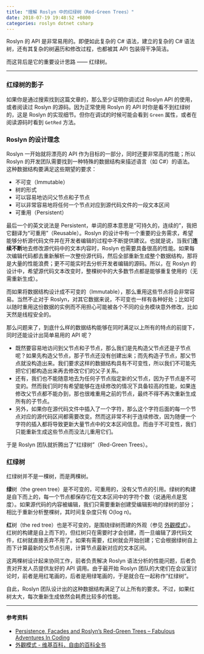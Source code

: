 ```yaml
---
title: "理解 Roslyn 中的红绿树（Red-Green Trees）"
date: 2018-07-19 19:48:52 +0800
categories: roslyn dotnet csharp
---
```


Roslyn 的 API 是非常易用的。即便如此复杂的 C# 语法，建立的复杂的 C# 语法树，还有其复杂的树遍历和修改过程，也都被其 API 包装得干净简洁。

而这背后是它的重要设计思路 —— 红绿树。

---

<div id="toc"></div>

### 红绿树的影子

如果你是通过搜索找到这篇文章的，那么至少证明你调试过 Roslyn API 的使用，或者阅读过 Roslyn 的源码。因为正常使用 Roslyn 的 API 时你是看不到红绿树的，这是 Roslyn 的实现细节。但你在调试的时候可能会看到 `Green` 属性，或者在阅读源码时看到 `GetRed` 方法。

### Roslyn 的设计理念

Roslyn 一开始就将漂亮的 API 作为目标的一部分，同时还要非常高的性能；所以 Roslyn 的开发团队需要找到一种特殊的数据结构来描述语言（如 C#）的语法。这种数据结构要满足这些期望的要求：

- 不可变（Immutable）
- 树的形式
- 可以容易地访问父节点和子节点
- 可以非常容易地将任何一个节点对应到源代码文件的一段文本区间
- 可重用（Persistent）

最后一个的英文说法是 Persistent，单词的原本意思是“可持久的，连续的”，我把它翻译为“可重用”（Reusable）。Roslyn 的设计中有一个重要的业务需求，希望能够分析源代码文件并在开发者编辑的过程中不断提供建议。也就是说，当我们**连续不断**地去修改源代码中的文本内容时，Roslyn 也需要具备很高的性能。如果每次编辑代码都去重新解析一次整份源代码，然后全部重新生成整个数据结构，那将是大量的性能浪费；更不可能实时去分析开发者编辑的源码。所以，在 Roslyn 的设计中，希望源代码文本改变时，整棵树中的大多数节点都是能够重复使用的（无需重新生成）。

而如果将数据结构设计成不可变的（Immutable），那么重用这些节点将会非常容易。当然不止对于 Roslyn，对其它数据来说，不可变也一样有各种好处；比如可以随时重用这份数据的实例而不用担心可能被各个不同的业务模块意外修改，比如天然是线程安全的。

那么问题来了，到底什么样的数据结构能够在同时满足以上所有的特点的前提下，同时还能设计出简单易用的 API 呢？

- 既然要容易地访问到父节点和子节点，那么我们是先构造父节点还是子节点呢？如果先构造父节点，那子节点还没有创建出来；而先构造子节点，那父节点就没构造出来。我们要求这样的数据结构具有不可变性，所以我们不可能先把它们都构造出来再去修改它们的父子关系。
- 还有，我们也不能随意地去为任何子节点指定新的父节点，因为子节点是不可变的。然而我们同时有希望能够在连续修改的情况下具备较高的性能，如果连修改父节点都不能办到，那也很难重用之前的节点，最终不得不再次重新生成所有的子节点。
- 另外，如果你在源代码文件中插入了一个字符，那么这个字符后面的每一个节点对应的源代码区间都需要改变。然而这非常不利于连续修改，因为随便一个字符的插入都将导致更新大量节点中的文本区间信息。而由于不可变性，我们只能重新生成这些节点而没法儿重用它们。

于是 Roslyn 团队就折腾出了“红绿树”（Red-Green Trees）。

### 红绿树

红绿树并不是一棵树，而是两棵树。

**绿**树（the green tree）是不可变的，可重用的，没有父节点的引用。绿树的构建是自下而上的，每一个节点都保存它在文本区间中的字符个数（说通用点是宽度）。如果源代码的内容被编辑，我们只需要重新创建受编辑影响的绿树的部分；相比于重新分析整棵树，其时间复杂度只有 O(log n)。

**红**树（the red tree）也是不可变的，是围绕绿树而建的外观（参见 [外觀模式](https://zh.wikipedia.org/wiki/%E5%A4%96%E8%A7%80%E6%A8%A1%E5%BC%8F)）。红树的构建是自上而下的，但红树只在需要时才会创建，而一旦编辑了源代码文件，红树就直接丢弃不用了。如果有需要，红树就会开始创建；它会根据绿树自上而下计算最新的父节点引用，计算节点最新对应的文本区间。

这两棵树设计起来协同工作，前者负责解决 Roslyn 语法分析的性能问题，后者负责对开发人员提供友好的 API 调用。由于最开始 Roslyn 团队的大佬们在会议室讨论时，前者是用红笔画的，后者是用绿笔画的，于是就合在一起称作“红绿树”。

自此，Roslyn 团队设计出的这种数据结构满足了以上所有的要求。不过，如果红树太大，每次重新生成依然会耗费比较多的性能。

---

#### 参考资料

- [Persistence, Facades and Roslyn’s Red-Green Trees – Fabulous Adventures In Coding](https://blogs.msdn.microsoft.com/ericlippert/2012/06/08/persistence-facades-and-roslyns-red-green-trees/)
- [外觀模式 - 维基百科，自由的百科全书](https://zh.wikipedia.org/wiki/%E5%A4%96%E8%A7%80%E6%A8%A1%E5%BC%8F)
